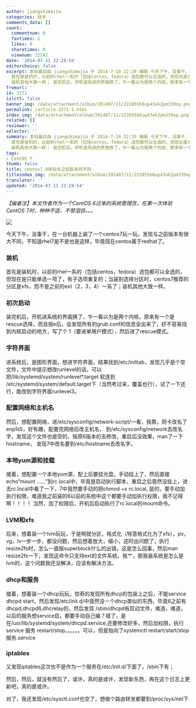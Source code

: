 ```yaml
---
author: jiangshimajia
categories: 技术
comments_data: []
count:
  commentnum: 0
  favtimes: 1
  likes: 0
  sharetimes: 0
  viewnum: 22242
date: '2014-07-11 22:28:54'
editorchoice: false
excerpt: 本帖最后由 jiangshimajia 于 2014-7-10 22:29 编辑 今天下午，没事干，在一台机器上装了一个centos7 玩一玩，发现与之前版本有很大不同，不知道rhel7是不是也是这样，毕竟现在centos属于redhat了。
  首先是装机时，以前的rhel一系的（包括centos，fedora）选包都可以全选的，但现在是只能单选一项了，有子选项重复的； 当装到选择分区时，centos7推荐的分区是xfs，而不是之前的ext（2，3，4）一系了；
  装机其他大致一样； 装完机后，开机进系统的界面换了，乍一看以为是两个内核，原来有一个是rescue选择，而且按e后，会发现所有的grub.co
fromurl: ''
id: 3371
islctt: false
banner_img: /data/attachment/album/201407/11/222855b6up43ok2pm339op.png
permalink: /article-3371-1.html
index_img: /data/attachment/album/201407/11/222855b6up43ok2pm339op.png
related: []
reviewer: ''
selector: ''
summary: 本帖最后由 jiangshimajia 于 2014-7-10 22:29 编辑 今天下午，没事干，在一台机器上装了一个centos7 玩一玩，发现与之前版本有很大不同，不知道rhel7是不是也是这样，毕竟现在centos属于redhat了。
  首先是装机时，以前的rhel一系的（包括centos，fedora）选包都可以全选的，但现在是只能单选一项了，有子选项重复的； 当装到选择分区时，centos7推荐的分区是xfs，而不是之前的ext（2，3，4）一系了；
  装机其他大致一样； 装完机后，开机进系统的界面换了，乍一看以为是两个内核，原来有一个是rescue选择，而且按e后，会发现所有的grub.co
tags:
- CentOS 7
thumb: false
title: centos7.0体验与之前版本的不同
titleindex_img: /data/attachment/album/201407/11/222855b6up43ok2pm339op.png
translator: ''
updated: '2014-07-11 22:28:54'
---
```


*【编者注】本文作者作为一个CentOS 6过来的系统管理员，在第一次体验CentOS 7时，种种不适，不禁泪目。。。*


*![](/data/attachment/album/201407/11/222855b6up43ok2pm339op.png)*


今天下午，没事干，在一台机器上装了一个centos7玩一玩，发现与之前版本有很大不同，不知道rhel7是不是也是这样，毕竟现在centos属于redhat了。


### 装机


首先是装机时，以前的rhel一系的（包括centos，fedora）选包都可以全选的，但现在是只能单选一项了，有子选项重复的；当装到选择分区时，centos7推荐的分区是xfs，而不是之前的ext（2，3，4）一系了；装机其他大致一样。


### 初次启动


装完机后，开机进系统的界面换了，乍一看以为是两个内核，原来有一个是rescue选择，而且按e后，会发现所有的grub.conf的信息全出来了，好不容易找到内核启动的地方，写了个 1（要进单用户模式），然后进了rescue模式。


### 字符界面


进系统后，是图形界面，想进字符界面，结果找到/etc/inittab，发现几乎是个空文件，文件中提示想改runlevel的话，可以把/lib/systemd/system/runlevel\*.target 软连到 /etc/systemd/system/default.target下（当然考过来，覆盖也行），试了一下还行，能改到字符界面runlevel3。


### 配置网络和主机名


然后，想配置网络，进/etc/sysconfig/network-script/一看，我靠，网卡改名了enp1s5，好有趣，配置完网络后改主机名， 到/etc/sysconfig/network去改名字，发现这个文件也是空的，按原6版本的去修改，重启后没效果，man了一下hostname， 发现7中改名要到/etc/hostname去改名字。


### 本地yum源和挂载


接着，想配置一个本地yum源，配上后要挂光盘，手动挂上了，然后直接echo“mount ......”到rc.local中，毕竟是启动执行脚本，重启之后竟然没挂上，进去rc.local中看了一下，7中竟然要手动的把chmod +x rc.local, 是的，要手动加执行权限，难道我之前装的6以前的系统中这个都要手动加执行权限，我不记得啊！！！！ 当然，加了权限后，开机后启动执行了rc.local的mount命令。


### LVM和xfs


后来，想着装一个lvm玩玩，于是啊就分区，格式化（特意格式化为了xfs），pv，vg，lv一步一步，都没问题，然后想着放大，缩小，这时出问题了，执行resize2fs时，怎么一直报superblock什么的出错，这是怎么回事，然后man resize2fs一下，发现这命令只支持ext的文件系统，我艹，那我装系统是怎么是lvm的，这个问题我还没解决，应该有解决方法。


### dhcp和服务


接着，想着装一个dhcp玩玩，惊奇的发现所有dhcp的包装上之后，不能service dhcpd start，然后发现/etc/init.d/中竟然没一个dhcp类似的东西，毕竟6之前有dhcpd,dhcpd6,dhcrelay的，然后发现 /sbin/dhcpd有启动文件，难道，难道，以后的服务想service启，都要手动自己编？错了，是在/usr/lib/systemd/system/dhcpd.service,还要修改好多，然后加权限，执行service 服务 restart/stop。。。。。。可以，但是指向了systemctl restart/start/stop 服务.service


### iptables


又发现iptables这次也不是作为一个服务在/etc/init.d/下面了，/sbin下有；


然后，然后，就没有然后了，或许，真的是或许，发现新东西，再在这个日志上更新吧，真的是或许。


对了，我还发现/etc/sysctl.conf也空了，想做个路由转发都要到/proc/sys/net下